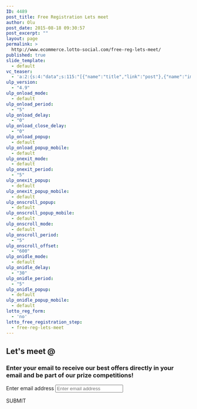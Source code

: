 ```yaml
---
ID: 4489
post_title: Free Registration Lets meet
author: Olu
post_date: 2015-08-18 09:30:57
post_excerpt: ""
layout: page
permalink: >
  http://www.ecommerce.lotto-social.com/free-reg-lets-meet/
published: true
slide_template:
  - default
vc_teaser:
  - 'a:2:{s:4:"data";s:115:"[{"name":"title","link":"post"},{"name":"image","image":"featured","link":"none"},{"name":"text","mode":"excerpt"}]";s:7:"bgcolor";s:0:"";}'
ulp_version:
  - "4.9"
ulp_onload_mode:
  - default
ulp_onload_period:
  - "5"
ulp_onload_delay:
  - "0"
ulp_onload_close_delay:
  - "0"
ulp_onload_popup:
  - default
ulp_onload_popup_mobile:
  - default
ulp_onexit_mode:
  - default
ulp_onexit_period:
  - "5"
ulp_onexit_popup:
  - default
ulp_onexit_popup_mobile:
  - default
ulp_onscroll_popup:
  - default
ulp_onscroll_popup_mobile:
  - default
ulp_onscroll_mode:
  - default
ulp_onscroll_period:
  - "5"
ulp_onscroll_offset:
  - "600"
ulp_onidle_mode:
  - default
ulp_onidle_delay:
  - "30"
ulp_onidle_period:
  - "5"
ulp_onidle_popup:
  - default
ulp_onidle_popup_mobile:
  - default
lotto_reg_form:
  - 'no'
lotto_free_registration_step:
  - free-reg-lets-meet
---
```

<div class="free-registration social-meet">
<div class="welcom-social-meet-page text-center">
<h2>Let's meet @</h2>
<h3>Enter your email to receive our best offers directly in your email and be part of our prize competitions!</h3>
<div class="text-left"><label>Enter email address</label>
<input id="free_reg_email" name="free_reg_email" type="text" placeholder="Enter email address" />
<input id="free_reg_email_reenter" name="free_reg_email_reenter" style="display:none; type="text" placeholder="Enter re-email address" />
<p id="" class="invalidError"></p>
</div>
<a class="btn btn-success btn-lg free_reg_step3 ladda-button" data-style="expand-right">SUBMIT</a>

</div>
</div>
<script>// <![CDATA[
$('#free_reg_email').focus();
// ]]></script>